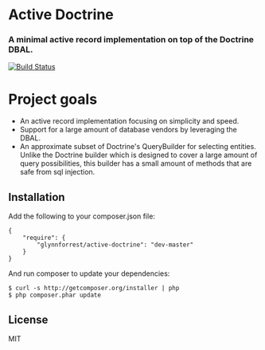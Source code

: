 # Active Doctrine
### A minimal active record implementation on top of the Doctrine DBAL.

[![Build Status](https://travis-ci.org/glynnforrest/active-doctrine.svg)](https://travis-ci.org/glynnforrest/active-doctrine)

# Project goals

* An active record implementation focusing on simplicity and speed.
* Support for a large amount of database vendors by leveraging the DBAL.
* An approximate subset of Doctrine's QueryBuilder for selecting
  entities. Unlike the Doctrine builder which is designed to cover a
  large amount of query possibilities, this builder has a small amount
  of methods that are safe from sql injection.

Installation
------------
Add the following to your composer.json file:

	{
		"require": {
			"glynnforrest/active-doctrine": "dev-master"
		}
	}

And run composer to update your dependencies:

	$ curl -s http://getcomposer.org/installer | php
	$ php composer.phar update

License
-------

MIT
